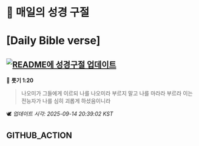 # 🙏 매일의 성경 구절
# [Daily Bible verse]
## [![README에 성경구절 업데이트](https://github.com/DONGSUKA/first_test/actions/workflows/update-readme-bible.yml/badge.svg)](https://github.com/DONGSUKA/first_test/actions/workflows/update-readme-bible.yml)
<!-- START_BIBLE_VERSE -->
📖 **룻기 1:20**
> 나오미가 그들에게 이르되 나를 나오미라 부르지 말고 나를 마라라 부르라 이는 전능자가 나를 심히 괴롭게 하셨음이니라

🕊️ _업데이트 시각: 2025-09-14 20:39:02 KST_
  <!-- END_BIBLE_VERSE -->
## GITHUB_ACTION
